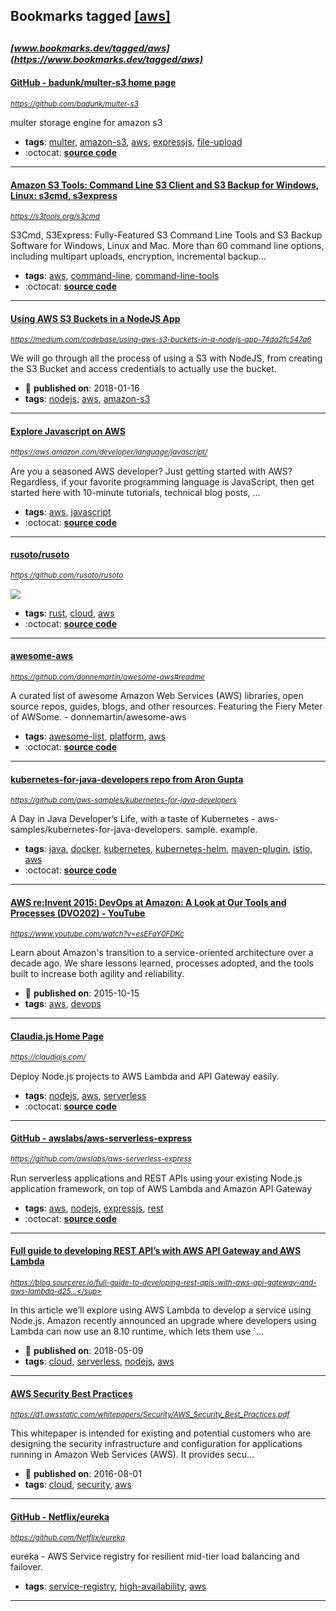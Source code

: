## Bookmarks tagged [[aws]](https://www.bookmarks.dev?q=[aws])

_<sup><sup>[www.bookmarks.dev/tagged/aws](https://www.bookmarks.dev/tagged/aws)</sup></sup>_
---
#### [GitHub - badunk/multer-s3 home page](https://github.com/badunk/multer-s3)
_<sup>https://github.com/badunk/multer-s3</sup>_

multer storage engine for amazon s3
* **tags**: [multer](../tagged/multer.md), [amazon-s3](../tagged/amazon-s3.md), [aws](../tagged/aws.md), [expressjs](../tagged/expressjs.md), [file-upload](../tagged/file-upload.md)
* :octocat: **[source code](https://github.com/badunk/multer-s3)**
---
#### [Amazon S3 Tools: Command Line S3 Client and S3 Backup for Windows, Linux: s3cmd, s3express](https://s3tools.org/s3cmd)
_<sup>https://s3tools.org/s3cmd</sup>_

S3Cmd, S3Express: Fully-Featured S3 Command Line Tools and S3 Backup Software for Windows, Linux and Mac. More than 60 command line options, including multipart uploads, encryption, incremental backup...
* **tags**: [aws](../tagged/aws.md), [command-line](../tagged/command-line.md), [command-line-tools](../tagged/command-line-tools.md)
* :octocat: **[source code](https://github.com/s3tools/s3cmd)**
---
#### [Using AWS S3 Buckets in a NodeJS App](https://medium.com/codebase/using-aws-s3-buckets-in-a-nodejs-app-74da2fc547a6)
_<sup>https://medium.com/codebase/using-aws-s3-buckets-in-a-nodejs-app-74da2fc547a6</sup>_

We will go through all the process of using a S3 with NodeJS, from creating the S3 Bucket and access credentials to actually use the bucket.
* :calendar: **published on**: 2018-01-16
* **tags**: [nodejs](../tagged/nodejs.md), [aws](../tagged/aws.md), [amazon-s3](../tagged/amazon-s3.md)
---
#### [Explore Javascript on AWS](https://aws.amazon.com/developer/language/javascript/)
_<sup>https://aws.amazon.com/developer/language/javascript/</sup>_

Are you a seasoned AWS developer? Just getting started with AWS? Regardless, if your favorite programming language is JavaScript, then get started here with 10-minute tutorials, technical blog posts, ...
* **tags**: [aws](../tagged/aws.md), [javascript](../tagged/javascript.md)
* :octocat: **[source code](https://github.com/aws/aws-sdk-js)**
---
#### [rusoto/rusoto](https://github.com/rusoto/rusoto)
_<sup>https://github.com/rusoto/rusoto</sup>_

[<img src="https://api.travis-ci.org/rusoto/rusoto.svg?branch=master">](https://travis-ci.org/rusoto/rusoto)
* **tags**: [rust](../tagged/rust.md), [cloud](../tagged/cloud.md), [aws](../tagged/aws.md)
* :octocat: **[source code](https://github.com/rusoto/rusoto)**
---
#### [awesome-aws](https://github.com/donnemartin/awesome-aws#readme)
_<sup>https://github.com/donnemartin/awesome-aws#readme</sup>_

A curated list of awesome Amazon Web Services (AWS) libraries, open source repos, guides, blogs, and other resources.  Featuring the Fiery Meter of AWSome. - donnemartin/awesome-aws
* **tags**: [awesome-list](../tagged/awesome-list.md), [platform](../tagged/platform.md), [aws](../tagged/aws.md)
* :octocat: **[source code](https://github.com/donnemartin/awesome-aws#readme)**
---
#### [kubernetes-for-java-developers repo from Aron Gupta](https://github.com/aws-samples/kubernetes-for-java-developers)
_<sup>https://github.com/aws-samples/kubernetes-for-java-developers</sup>_

A Day in Java Developer’s Life, with a taste of Kubernetes - aws-samples/kubernetes-for-java-developers. sample. example.
* **tags**: [java](../tagged/java.md), [docker](../tagged/docker.md), [kubernetes](../tagged/kubernetes.md), [kubernetes-helm](../tagged/kubernetes-helm.md), [maven-plugin](../tagged/maven-plugin.md), [istio](../tagged/istio.md), [aws](../tagged/aws.md)
* :octocat: **[source code](https://github.com/aws-samples/kubernetes-for-java-developers)**
---
#### [AWS re:Invent 2015: DevOps at Amazon: A Look at Our Tools and Processes (DVO202) - YouTube](https://www.youtube.com/watch?v=esEFaY0FDKc)
_<sup>https://www.youtube.com/watch?v=esEFaY0FDKc</sup>_

Learn about Amazon's transition to a service-oriented architecture over a decade ago. We share lessons learned, processes adopted, and the tools built to increase both agility and reliability. 
* :calendar: **published on**: 2015-10-15
* **tags**: [aws](../tagged/aws.md), [devops](../tagged/devops.md)
---
#### [Claudia.js Home Page](https://claudiajs.com/)
_<sup>https://claudiajs.com/</sup>_

Deploy Node.js projects to AWS Lambda and API Gateway easily.
* **tags**: [nodejs](../tagged/nodejs.md), [aws](../tagged/aws.md), [serverless](../tagged/serverless.md)
* :octocat: **[source code](https://github.com/claudiajs/claudia)**
---
#### [GitHub - awslabs/aws-serverless-express](https://github.com/awslabs/aws-serverless-express)
_<sup>https://github.com/awslabs/aws-serverless-express</sup>_

Run serverless applications and REST APIs using your existing Node.js application framework, on top of AWS Lambda and Amazon API Gateway
* **tags**: [aws](../tagged/aws.md), [nodejs](../tagged/nodejs.md), [expressjs](../tagged/expressjs.md), [rest](../tagged/rest.md)
* :octocat: **[source code](https://github.com/awslabs/aws-serverless-express)**
---
#### [Full guide to developing REST API’s with AWS API Gateway and AWS Lambda](https://blog.sourcerer.io/full-guide-to-developing-rest-apis-with-aws-api-gateway-and-aws-lambda-d254729d6992)
_<sup>https://blog.sourcerer.io/full-guide-to-developing-rest-apis-with-aws-api-gateway-and-aws-lambda-d25...</sup>_

In this article we’ll explore using AWS Lambda to develop a service using Node.js. Amazon recently announced an upgrade where developers using Lambda can now use an 8.10 runtime, which lets them use `...
* :calendar: **published on**: 2018-05-09
* **tags**: [cloud](../tagged/cloud.md), [serverless](../tagged/serverless.md), [nodejs](../tagged/nodejs.md), [aws](../tagged/aws.md)
---
#### [AWS Security Best Practices](https://d1.awsstatic.com/whitepapers/Security/AWS_Security_Best_Practices.pdf)
_<sup>https://d1.awsstatic.com/whitepapers/Security/AWS_Security_Best_Practices.pdf</sup>_

This whitepaper is intended for existing and potential customers who are
designing the security infrastructure and configuration for applications running
in Amazon Web Services (AWS). It provides secu...
* :calendar: **published on**: 2016-08-01
* **tags**: [cloud](../tagged/cloud.md), [security](../tagged/security.md), [aws](../tagged/aws.md)
---
#### [GitHub - Netflix/eureka](https://github.com/Netflix/eureka)
_<sup>https://github.com/Netflix/eureka</sup>_

eureka - AWS Service registry for resilient mid-tier load balancing and failover.
* **tags**: [service-registry](../tagged/service-registry.md), [high-availability](../tagged/high-availability.md), [aws](../tagged/aws.md)
---
